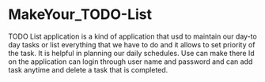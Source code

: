 # MakeYour_TODO-List
 TODO List application is a kind of application that usd to maintain our day-to day tasks or list everything that we have to do and it allows to set priority of the task. It is helpful in planning our daily schedules. Use can make there Id on the application can login through user name and password and can add task anytime and delete a task that is completed.
